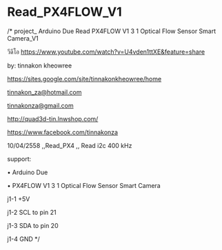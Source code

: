 # Read_PX4FLOW_V1
/*
project_ Arduino Due Read PX4FLOW V1 3 1 Optical Flow Sensor Smart Camera_V1  

วีดีโอ
https://www.youtube.com/watch?v=U4vden1ttXE&feature=share

by: tinnakon kheowree  

https://sites.google.com/site/tinnakonkheowree/home

tinnakon_za@hotmail.com

tinnakonza@gmail.com

http://quad3d-tin.lnwshop.com/

https://www.facebook.com/tinnakonza

10/04/2558 ,,Read_PX4 ,, Read i2c 400 kHz

support:  

• Arduino Due

• PX4FLOW V1 3 1 Optical Flow Sensor Smart Camera

j1-1 +5V

j1-2 SCL  to pin 21

j1-3 SDA  to pin 20

j1-4 GND
 */
